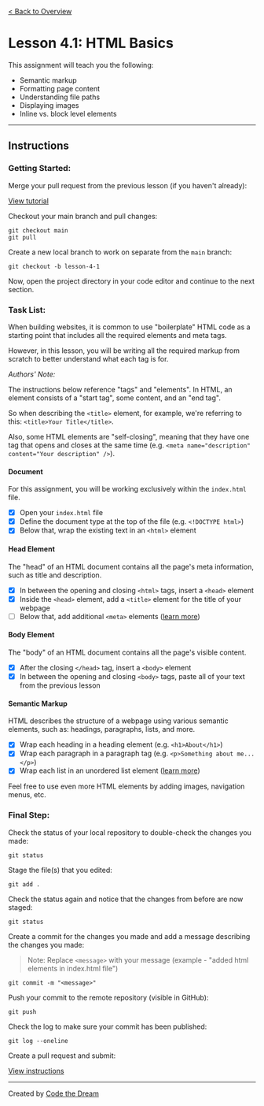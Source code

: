 [< Back to Overview](../../README.md)

# Lesson 4.1: HTML Basics

This assignment will teach you the following:

- Semantic markup
- Formatting page content
- Understanding file paths
- Displaying images
- Inline vs. block level elements

---

## Instructions

### Getting Started:

Merge your pull request from the previous lesson (if you haven't already):

[View tutorial](../common/how-to-merge.md)

Checkout your main branch and pull changes:

    git checkout main
    git pull

Create a new local branch to work on separate from the `main` branch:

    git checkout -b lesson-4-1

Now, open the project directory in your code editor and continue to the next section.

### Task List:

When building websites, it is common to use "boilerplate" HTML code as a starting point that includes all the required elements and meta tags.

However, in this lesson, you will be writing all the required markup from scratch to better understand what each tag is for.

_Authors' Note:_

The instructions below reference "tags" and "elements". In HTML, an element consists of a "start tag", some content, and an "end tag".

So when describing the `<title>` element, for example, we're referring to this: `<title>Your Title</title>`.

Also, some HTML elements are "self-closing", meaning that they have one tag that opens and closes at the same time (e.g. `<meta name="description" content="Your description" />`).

#### **Document**

For this assignment, you will be working exclusively within the `index.html` file.

- [x] Open your `index.html` file
- [x] Define the document type at the top of the file (e.g. `<!DOCTYPE html>`)
- [x] Below that, wrap the existing text in an `<html>` element

#### **Head Element**

The "head" of an HTML document contains all the page's meta information, such as title and description.

- [x] In between the opening and closing `<html>` tags, insert a `<head>` element
- [x] Inside the `<head>` element, add a `<title>` element for the title of your webpage
- [ ] Below that, add additional `<meta>` elements (<a href="https://www.w3schools.com/tags/tag_meta.asp" target="_blank">learn more</a>)

#### **Body Element**

The "body" of an HTML document contains all the page's visible content.

- [x] After the closing `</head>` tag, insert a `<body>` element
- [x] In between the opening and closing `<body>` tags, paste all of your text from the previous lesson

#### **Semantic Markup**

HTML describes the structure of a webpage using various semantic elements, such as: headings, paragraphs, lists, and more.

- [X] Wrap each heading in a heading element (e.g. `<h1>About</h1>`)
- [X] Wrap each paragraph in a paragraph tag (e.g. `<p>Something about me...</p>`)
- [X] Wrap each list in an unordered list element ([learn more](https://www.w3schools.com/html/html_lists.asp))

Feel free to use even more HTML elements by adding images, navigation menus, etc.

### Final Step:

Check the status of your local repository to double-check the changes you made:

    git status

Stage the file(s) that you edited:

    git add .

Check the status again and notice that the changes from before are now staged:

    git status

Create a commit for the changes you made and add a message describing the changes you made:

> Note: Replace `<message>` with your message (example - "added html elements in index.html file")

    git commit -m "<message>"

Push your commit to the remote repository (visible in GitHub):

    git push

Check the log to make sure your commit has been published:

    git log --oneline

Create a pull request and submit:

[View instructions](../common/how-to-pull-request.md)

---

Created by [Code the Dream](https://www.codethedream.org)
